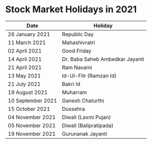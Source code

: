 # Stock Market Holidays in 2021

| Date              | Holiday                         |
|-------------------|---------------------------------|
| 26 January 2021   | Republic Day                    |
| 11 March 2021     | Mahashivratri                   |
| 02 April 2021     | Good Friday                     |
| 14 April 2021     | Dr. Baba Saheb Ambedkar Jayanti |
| 21 April 2021     | Ram Navami                      |
| 13 May 2021       | Id-Ul-Fitr (Ramzan Id)          |
| 21 July 2021      | Bakri Id                        |
| 19 August 2021    | Muharram                        |
| 10 September 2021 | Ganesh Chaturthi                |
| 15 October 2021   | Dussehra                        |
| 04 November 2021  | Diwali (Laxmi Pujan)            |
| 05 November 2021  | Diwali (Balipratipada)          |
| 19 November 2021  | Gurunanak Jayanti               |

